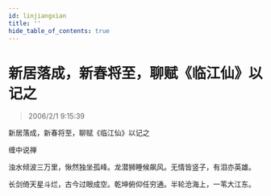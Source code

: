 ```yaml
---
id: linjiangxian
title: ''
hide_table_of_contents: true
---
```


# 新居落成，新春将至，聊赋《临江仙》以记之

> 2006/2/1 9:15:39

<div style={{textAlign:'center', marginTop: '36px'}}>

<div style={{fontSize: 'x-large', fontWeight: 'normal', textAlign: 'center'}}>

新居落成，新春将至，聊赋《临江仙》以记之
 
缠中说禅


浊水倾波三万里，愀然独坐孤峰。龙潜狮睡候飙风。无情皆竖子，有泪亦英雄。
 
长剑倚天星斗烂，古今过眼成空。乾坤俯仰任穷通。半轮沧海上，一苇大江东。

</div>
</div>